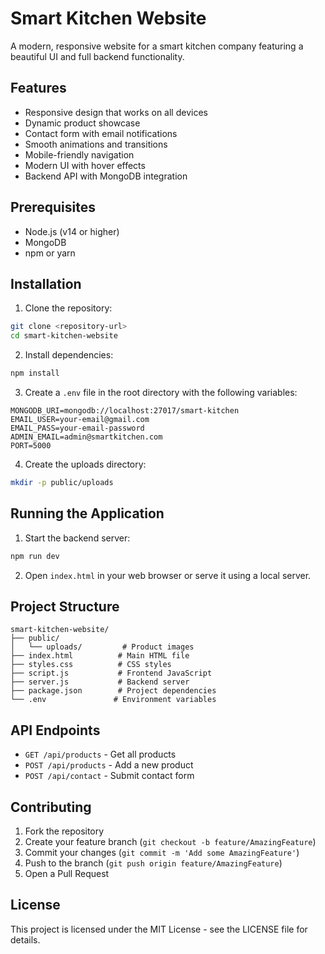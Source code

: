 # Smart Kitchen Website

A modern, responsive website for a smart kitchen company featuring a beautiful UI and full backend functionality.

## Features

- Responsive design that works on all devices
- Dynamic product showcase
- Contact form with email notifications
- Smooth animations and transitions
- Mobile-friendly navigation
- Modern UI with hover effects
- Backend API with MongoDB integration

## Prerequisites

- Node.js (v14 or higher)
- MongoDB
- npm or yarn

## Installation

1. Clone the repository:
```bash
git clone <repository-url>
cd smart-kitchen-website
```

2. Install dependencies:
```bash
npm install
```

3. Create a `.env` file in the root directory with the following variables:
```
MONGODB_URI=mongodb://localhost:27017/smart-kitchen
EMAIL_USER=your-email@gmail.com
EMAIL_PASS=your-email-password
ADMIN_EMAIL=admin@smartkitchen.com
PORT=5000
```

4. Create the uploads directory:
```bash
mkdir -p public/uploads
```

## Running the Application

1. Start the backend server:
```bash
npm run dev
```

2. Open `index.html` in your web browser or serve it using a local server.

## Project Structure

```
smart-kitchen-website/
├── public/
│   └── uploads/         # Product images
├── index.html          # Main HTML file
├── styles.css          # CSS styles
├── script.js           # Frontend JavaScript
├── server.js           # Backend server
├── package.json        # Project dependencies
└── .env               # Environment variables
```

## API Endpoints

- `GET /api/products` - Get all products
- `POST /api/products` - Add a new product
- `POST /api/contact` - Submit contact form

## Contributing

1. Fork the repository
2. Create your feature branch (`git checkout -b feature/AmazingFeature`)
3. Commit your changes (`git commit -m 'Add some AmazingFeature'`)
4. Push to the branch (`git push origin feature/AmazingFeature`)
5. Open a Pull Request

## License

This project is licensed under the MIT License - see the LICENSE file for details. 